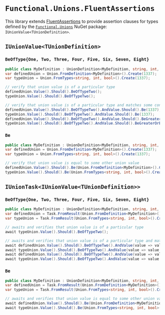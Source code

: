 # `Functional.Unions.FluentAssertions`

This library extends [FluentAssertions](https://fluentassertions.com/) to provide assertion clauses for types defined by the [`Functional.Unions`](https://github.com/JohannesMoersch/Functional) NuGet package: `IUnionValue<TUnionDefinition>`.

## `IUnionValue<TUnionDefinition>`

### `BeOfType{One, Two, Three, Four, Five, Six, Seven, Eight}`

``` csharp
public class MyDefinition : UnionDefinition<MyDefinition, string, int, bool> { }
var definedUnion = Union.FromDefinition<MyDefinition>().Create(1337);
var typeUnion = Union.FromTypes<string, int, bool>().Create(1337);

// verify that union value is of a particular type
definedUnion.Value().Should().BeOfTypeTwo();
typeUnion.Value().Should().BeOfTypeTwo();

// verify that union value is of a particular type and matches some condition(s)
definedUnion.Value().Should().BeOfTypeTwo().AndValue.Should().Be(1337);
typeUnion.Value().Should().BeOfTypeTwo().AndValue.Should().Be(1337);
definedUnion.Value().Should().BeOfTypeTwo().AndValue.Should().BeGreaterOrEqualTo(0);
typeUnion.Value().Should().BeOfTypeTwo().AndValue.Should().BeGreaterOrEqualTo(0).And.BeLessOrEqualTo(2000);
```

### `Be`

``` csharp
public class MyDefinition : UnionDefinition<MyDefinition, string, int, bool> { }
var definedUnion = Union.FromDefinition<MyDefinition>().Create(1337);
var typeUnion = Union.FromTypes<string, int, bool>().Create(1337);

// verify that union value is equal to some other union value
definedUnion.Value().Should().Be(Union.FromDefinition<MyDefinition>().Create(1337).Value());
typeUnion.Value().Should().Be(Union.FromTypes<string, int, bool>().Create(1337).Value());
```

## `IUnionTask<IUnionValue<TUnionDefinition>>`

### `BeOfType{One, Two, Three, Four, Five, Six, Seven, Eight}`

``` csharp
public class MyDefinition : UnionDefinition<MyDefinition, string, int, bool> { }
var definedUnion = Task.FromResult(Union.FromDefinition<MyDefinition>().Create(1337));
var typeUnion = Task.FromResult(Union.FromTypes<string, int, bool>().Create(1337));

// awaits and verifies that union value is of a particular type
await typeUnion.Value().Should().BeOfTypeTwo();

// awaits and verifies that union value is of a particular type and matches some condition(s)
await definedUnion.Value().Should().BeOfTypeTwo().AndValue(value => value.Should().Be(1337));
await typeUnion.Value().Should().BeOfTypeTwo().AndValue(value => value.Should().Be(1337));
await definedUnion.Value().Should().BeOfTypeTwo().AndValue(value => value.Should().BeGreaterOrEqualTo(0));
await typeUnion.Value().Should().BeOfTypeTwo().AndValue(value => value.Should().BeGreaterOrEqualTo(0).And.BeLessOrEqualTo(2000));
```

### `Be`

``` csharp
public class MyDefinition : UnionDefinition<MyDefinition, string, int, bool> { }
var definedUnion = Task.FromResult(Union.FromDefinition<MyDefinition>().Create(1337));
var typeUnion = Task.FromResult(Union.FromTypes<string, int, bool>().Create(1337));

// awaits and verifies that union value is equal to some other union value
await definedUnion.Value().Should().Be(Union.FromDefinition<MyDefinition>().Create(1337).Value());
await typeUnion.Value().Should().Be(Union.FromTypes<string, int, bool>().Create(1337).Value());
```

